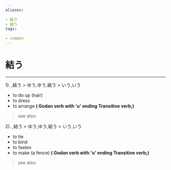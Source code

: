 ```yaml
---
aliases:
    
- 結う
- 結う
tags:
    
- common
---
```


# 結う
---
1).
,結う > ゆう,ゆう,結う > いう,いう

- to do up (hair)
- to dress
- to arrange
**( Godan verb with 'u' ending Transitive verb;)**
> see also: 
            
2).
,結う > ゆう,ゆう,結う > いう,いう

- to tie
- to bind
- to fasten
- to make (a fence)
**( Godan verb with 'u' ending Transitive verb;)**
> see also: 
            